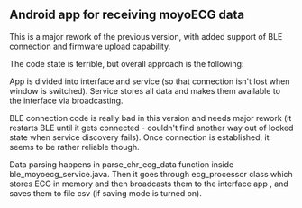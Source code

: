 ## Android app for receiving moyoECG data

This is a major rework of the previous version, with added support of BLE connection and firmware upload capability.

The code state is terrible, but overall approach is the following:

App is divided into interface and service (so that connection isn't lost when window is switched). Service stores all data and makes them available to the interface via broadcasting.

BLE connection code is really bad in this version and needs major rework (it restarts BLE until it gets connected - couldn't find another way out of locked state when service discovery fails). Once connection is established, it seems to be rather reliable though.

Data parsing happens in parse_chr_ecg_data function inside ble_moyoecg_service.java. Then it goes through ecg_processor class which stores ECG in memory and then broadcasts them to the interface app , and saves them to file csv (if saving mode is turned on).

